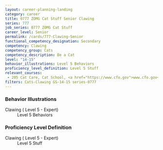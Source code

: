 ```yaml
---
layout: career-planning-landing
category: career
title: 0777 ZOMG Cat Stuff Senior Clawing
series: 777
job_series: 0777 ZOMG Cat Stuff
career_level: Senior
permalink: /cards/777-Clawing-Senior
functional_competency_designation: Secondary
competency: Clawing
competency_group: Cats
competency_description: Be a Cat
level: "14-15"
behavior_illustrations: Level 5 Behaviors
proficiency_level_definition: Level 5 Stuff
relevant_courses: 
 - 205 Cat Care, Cat School, <a href="https://www.cfo.gov">www.cfo.gov</a>
filters: Cats-Clawing GS-14-15 series-0777
---
```


<div class="desktop:grid-col-6 margin-y-205">
  <div class="border-top-05 bg-white padding-2 shadow-5 height-full members-hover border-1px border-gray-30 border-top-orange radius-lg">
    <h3>Behavior Illustrations</h3>
    <dl class="text-base"><dt>Clawing ( Level 5 - Expert)</dt><dd>Level 5 Behaviors</dd></dl>
  </div>
</div>
<div class="desktop:grid-col-6 margin-y-205">
  <div class="border-top-05 bg-white padding-2 shadow-5 height-full members-hover border-1px border-gray-30 border-top-orange radius-lg">
    <h3>Proficiency Level Definition</h3>
    <dl class="text-base"><dt>Clawing ( Level 5 - Expert)</dt><dd>Level 5 Stuff</dd></dl>
  </div>
</div>